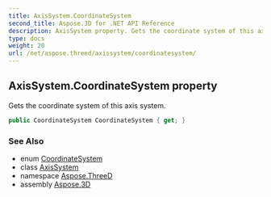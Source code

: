 ```yaml
---
title: AxisSystem.CoordinateSystem
second_title: Aspose.3D for .NET API Reference
description: AxisSystem property. Gets the coordinate system of this axis system
type: docs
weight: 20
url: /net/aspose.threed/axissystem/coordinatesystem/
---
```

## AxisSystem.CoordinateSystem property

Gets the coordinate system of this axis system.

```csharp
public CoordinateSystem CoordinateSystem { get; }
```

### See Also

* enum [CoordinateSystem](../../coordinatesystem/)
* class [AxisSystem](../)
* namespace [Aspose.ThreeD](../../../aspose.threed/)
* assembly [Aspose.3D](../../../)


